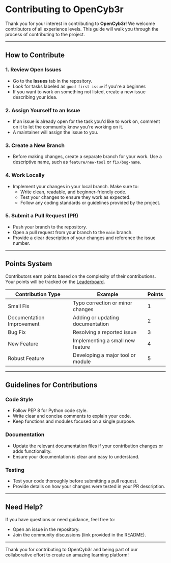 # Contributing to OpenCyb3r

Thank you for your interest in contributing to **OpenCyb3r**! We welcome contributors of all experience levels. This guide will walk you through the process of contributing to the project.

---

## How to Contribute

### 1. Review Open Issues
- Go to the **Issues** tab in the repository.
- Look for tasks labeled as `good first issue` if you're a beginner.
- If you want to work on something not listed, create a new issue describing your idea.

### 2. Assign Yourself to an Issue
- If an issue is already open for the task you'd like to work on, comment on it to let the community know you're working on it.
- A maintainer will assign the issue to you.

### 3. Create a New Branch
- Before making changes, create a separate branch for your work. Use a descriptive name, such as `feature/new-tool` or `fix/bug-name`.

### 4. Work Locally
- Implement your changes in your local branch. Make sure to:
  - Write clean, readable, and beginner-friendly code.
  - Test your changes to ensure they work as expected.
  - Follow any coding standards or guidelines provided by the project.

### 5. Submit a Pull Request (PR)
- Push your branch to the repository.
- Open a pull request from your branch to the `main` branch.
- Provide a clear description of your changes and reference the issue number.

---

## Points System
Contributors earn points based on the complexity of their contributions. Your points will be tracked on the [Leaderboard](leaderboard.md).

| Contribution Type          | Example                            | Points |
|----------------------------|------------------------------------|--------|
| Small Fix                  | Typo correction or minor changes  | 1      |
| Documentation Improvement  | Adding or updating documentation  | 2      |
| Bug Fix                    | Resolving a reported issue         | 3      |
| New Feature                | Implementing a small new feature  | 4      |
| Robust Feature             | Developing a major tool or module | 5      |

---

## Guidelines for Contributions

### Code Style
- Follow PEP 8 for Python code style.
- Write clear and concise comments to explain your code.
- Keep functions and modules focused on a single purpose.

### Documentation
- Update the relevant documentation files if your contribution changes or adds functionality.
- Ensure your documentation is clear and easy to understand.

### Testing
- Test your code thoroughly before submitting a pull request.
- Provide details on how your changes were tested in your PR description.

---

## Need Help?
If you have questions or need guidance, feel free to:
- Open an issue in the repository.
- Join the community discussions (link provided in the README).

---

Thank you for contributing to OpenCyb3r and being part of our collaborative effort to create an amazing learning platform!


